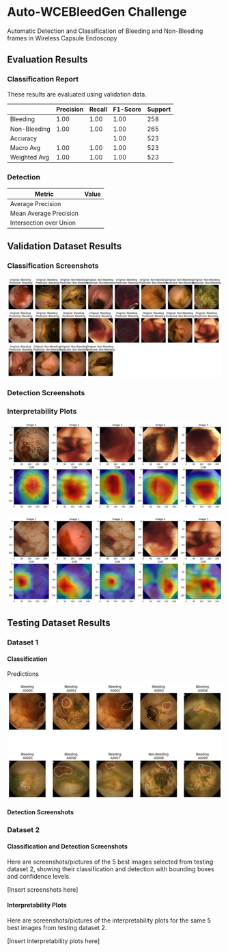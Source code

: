 # Auto-WCEBleedGen Challenge
 Automatic Detection and Classification of Bleeding and Non-Bleeding frames in Wireless Capsule Endoscopy

## Evaluation Results

### Classification Report
These results are evaluated using validation data.

|                | Precision | Recall | F1-Score | Support |
|----------------|-----------|--------|----------|---------|
| Bleeding       | 1.00      | 1.00   | 1.00     | 258     |
| Non-Bleeding   | 1.00      | 1.00   | 1.00     | 265     |
| Accuracy       |           |        | 1.00     | 523     |
| Macro Avg      | 1.00      | 1.00   | 1.00     | 523     |
| Weighted Avg   | 1.00      | 1.00   | 1.00     | 523     |

### Detection 

| Metric                  | Value |
|-------------------------|-------|
| Average Precision       |       |
| Mean Average Precision  |       |
| Intersection over Union |       |

## Validation Dataset Results

### Classification Screenshots
![Predictions](classification.png)


### Detection Screenshots


### Interpretability Plots

![CAM 1](CAM1.png)

![CAM 2](CAM2.png)


## Testing Dataset Results

### Dataset 1

#### Classification
Predictions

![CAM 2](Test1.png)

#### Detection Screenshots  



### Dataset 2

#### Classification and Detection Screenshots

Here are screenshots/pictures of the 5 best images selected from testing dataset 2, showing their classification and detection with bounding boxes and confidence levels.

[Insert screenshots here]

#### Interpretability Plots

Here are screenshots/pictures of the interpretability plots for the same 5 best images from testing dataset 2.

[Insert interpretability plots here]



